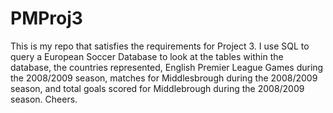 # PMProj3

This is my repo that satisfies the requirements for Project 3. I use SQL to query a European Soccer Database to look at the tables within the database, the countries represented, English Premier League Games during the 2008/2009 season, matches for Middlesbrough during the 2008/2009 season, and total goals scored for Middlebrough during the 2008/2009 season. Cheers.
